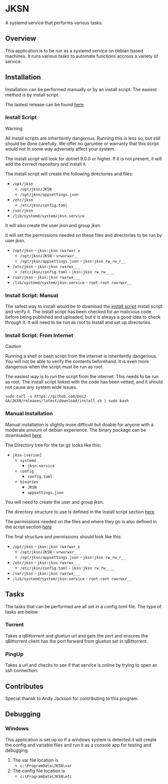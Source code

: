 # JKSN

A systemd service that performs various tasks.

## Overview

This application is to be run as a systemd service on debian based machines.  It runs various tasks to automate functions accross a variety of service.

## Installation

Installation can be performed manually or by an install script.  The easiest method is by install script.

The lastest release can be found [here](https://github.com/DocJ-GA/JKSN/releases/latest).

### Install Script

> [!WARNING]
> All install scripts are inheritently dangerous.
> Running this is less so, but still should be done carefully.
> We offer no garuntee or warranty that this script would not in some way adversely affect your system.

The install script will look for dotnet 9.0.0 or higher.  If it is not present, it will add the correct repository and install it.
<a name="directory_structure"></a>

The install script will create the following directories and files:

- `/opt/jksn`
  - `/opt/jksn/JKSN`
  - `/opt/jksn/appsettings.json`
- `/etc/jksn`
  - `/etc/jksn/config.toml`
- `/var/jksn`
- `/lib/systemd/system/jksn.service`

It will also create the user jksn and group jksn.

<a name="directory_permissions"></a>
It will set the permissions needed on these files and directories to be run by user jksn.

- `/opt/jksn` - `jksn:jksn rwxrwxr_x`
  - `/opt/jksn/JKSN` - `vrwxrwxr__`
  - `/opt/jksn/appsettings.json` - `jksn:jksn rw_rw_r__`
- `/etc/jksn` - `jksn:jksn rwxrwx___`
  - `/etc/jksn/config.toml` - `jksn:jksn rw_rw____`
- `/var/jksn` - `jksn:jksn rwxrwx___`
- `/lib/systemd/system/jksn.service` - `root:root rwxrwxr__`

### Install Script: Manual

The safest way to install would be to download the [install script](https://github.com/DocJ-GA/JKSN/releases/latest/download/install.sh) install script and verify it.  The install script has been checked for an malicious code before being published and uploaded, but it is always a good idea to check through it.  It will need to be run as root to install and set up directories.

### Install Script: From Internet

> [!CAUTION]
> Running a shell or bash script from the internet is inheritently dangerious.
> You will not be able to verify the contents beforehand.
> It is even more dangerous when the script must be run as root.

The easiest way is to run the script from the internet.  This needs to be run as root.  The install script linked with the code has been vetted, and it should not cause any system wide issues.

`sudo curl -s https://github.com/DocJ-GA/JKSN/releases/latest/download/install.sh | sudo bash`

### Manual Installation

Manual installation is slightly more difficult but doable for anyone with a moderate amount of debian experience.  The binary package can be downloaded [here](https://github.com/DocJ-GA/JKSN/releases/download/v1.0.1/jksn-1.0.1.tar.gz).

The Directory tree for the tar.gz looks like this:

- `jksn-[verion]`
  - `systemd`
    - `jksn.service`
  - `config`
    - `config.toml`
  - `binaries`
    - `JKSN`
    - `appsettings.json`

You will need to create the user and group jksn.

The directory structure to use is defined in the install script section [here](#directory_structure)

The permissions needed on the files and where they go is also defined in the script section [here](#directory_permissions)

The final structure and permissions should look like this:
- `/opt/jksn` - `jksn:jksn rwxrwxr_x`
  - `/opt/jksn/JKSN` - `vrwxrwxr__`
  - `/opt/jksn/appsettings.json` - `jksn:jksn rw_rw_r__`
- `/etc/jksn` - `jksn:jksn rwxrwx___`
  - `/etc/jksn/config.toml` - `jksn:jksn rw_rw____`
- `/var/jksn` - `jksn:jksn rwxrwx___`
- `/lib/systemd/system/jksn.service` - `root:root rwxrwxr__`

## Tasks

The tasks that can be performed are all set in a config.toml file.  The type of tasks are below.

### Torrent

Takes a qBittorrent and gluetun url and gets the port and ensures the qBittorrent client has the port forward from gluetun set in qBittorrent.

### PingUp

Takes a url and checks to see if that service is online by trying to open an ssh connection.

## Contributes

Special thansk to Andy Jackson for contributing to this program.

## Debugging

### Windows

This application is set up so if a windows system is detected it will create the config and variable files and run it as a console app for testing and debugging.

1) The var file location is
   - `c:\ProgramData\JKSN\var`
2) The config file location is
   - `c:\ProgramData\JKSN\etc`
